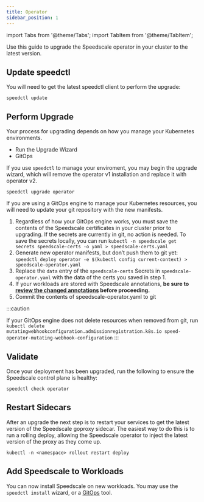 ```yaml
---
title: Operator
sidebar_position: 1
---
```

import Tabs from '@theme/Tabs';
import TabItem from '@theme/TabItem';

Use this guide to upgrade the Speedscale operator in your cluster to the latest version.

## Update speedctl

You will need to get the latest speedctl client to perform the upgrade:

```
speedctl update
```

## Perform Upgrade

Your process for upgrading depends on how you manage your Kubernetes environments.

 * Run the Upgrade Wizard
 * GitOps

<Tabs>
<TabItem value="wizard" label="Wizard" default>

If you use `speedctl` to manage your enviroment, you may begin the upgrade wizard,
which will remove the operator v1 installation and replace it with operator v2.

```shell
speedctl upgrade operator
```

</TabItem>

<TabItem value="gitops" label="GitOps">

If you are using a GitOps engine to manage your Kubernetes resources, you will need to update your git
repository with the new manifests.

1. Regardless of how your GitOps engine works, you must save the contents of
   the Speedscale certificates in your cluster prior to upgrading. If the
   secrets are currently in git, no action is needed. To save the secrets
   locally, you can run `kubectl -n speedscale get secrets speedscale-certs -o
   yaml > speedscale-certs.yaml`
1. Generate new operator manifests, but don’t push them to git yet: `speedctl
   deploy operator -e $(kubectl config current-context) >
   speedscale-operator.yaml`
1. Replace the `data` entry of the `speedscale-certs` Secrets in
   `speedscale-operator.yaml` with the data of the certs you saved in step 1.
1. If your workloads are stored with Speedscale annotations, **be sure to
   [review the changed annotations](../changed-annotations) before
   proceeding.**
1. Commit the contents of speedscale-operator.yaml to git

:::caution

   If your GitOps engine does not delete resources when removed from git, run `kubectl delete mutatingwebhookconfiguration.admissionregistration.k8s.io speed-operator-mutating-webhook-configuration`
:::

</TabItem>

</Tabs>

## Validate

Once your deployment has been upgraded, run the following to ensure the Speedscale control plane is healthy:

```
speedctl check operator
```

## Restart Sidecars

After an upgrade the next step is to restart your services to get the latest
version of the Speedscale goproxy sidecar.  The easiest way to do this is to
run a rolling deploy, allowing the Speedscale operator to inject the latest
version of the proxy as they come up.

```shell
kubectl -n <namespace> rollout restart deploy
```

## Add Speedscale to Workloads

You can now install Speedscale on new workloads. You may use the
`speedctl install` wizard, or a
[GitOps](../install/overview.md/#gitops-install-for-kubernetes-via-manifests)
tool.

